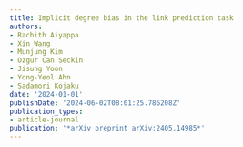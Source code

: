 ```yaml
---
title: Implicit degree bias in the link prediction task
authors:
- Rachith Aiyappa
- Xin Wang
- Munjung Kim
- Ozgur Can Seckin
- Jisung Yoon
- Yong-Yeol Ahn
- Sadamori Kojaku
date: '2024-01-01'
publishDate: '2024-06-02T08:01:25.786208Z'
publication_types:
- article-journal
publication: '*arXiv preprint arXiv:2405.14985*'
---
```

